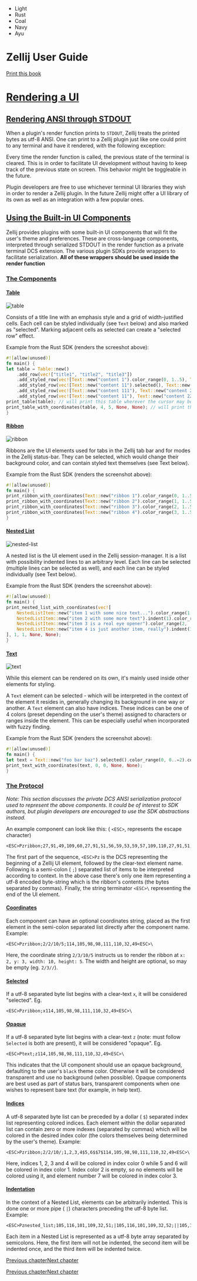 - Light
- Rust
- Coal
- Navy
- Ayu

# Zellij User Guide

[Print this book](print.html "Print this book")

# [Rendering a UI](plugin-ui-rendering.html\#rendering-a-ui)

## [Rendering ANSI through STDOUT](plugin-ui-rendering.html\#rendering-ansi-through-stdout)

When a plugin's render function prints to `STDOUT`, Zellij treats the printed bytes as utf-8 ANSI. One can print to a Zellij plugin just like one could print to any terminal and have it rendered, with the following exception:

Every time the render function is called, the previous state of the terminal is cleared. This is in order to facilitate UI development without having to keep track of the previous state on screen. This behavior might be toggleable in the future.

Plugin developers are free to use whichever terminal UI libraries they wish in order to render a Zellij plugin. In the future Zellij might offer a UI library of its own as well as an integration with a few popular ones.

## [Using the Built-in UI Components](plugin-ui-rendering.html\#using-the-built-in-ui-components)

Zellij provides plugins with some built-in UI components that will fit the user's theme and preferences. These are cross-language components, interpreted through serialized STDOUT in the render function as a private terminal DCS extension. The various plugin SDKs provide wrappers to facilitate serialization. **All of these wrappers should be used inside the render function**

### [The Components](plugin-ui-rendering.html\#the-components)

#### [Table](plugin-ui-rendering.html\#table)

![table](img/table-ui-component.png)

Consists of a title line with an emphasis style and a grid of width-justified cells. Each cell can be styled individually (see `Text` below) and also marked as "selected". Marking adjacent cells as selected can create a "selected row" effect.

Example from the Rust SDK (renders the screeshot above):

```rust
#![allow(unused)]
fn main() {
let table = Table::new()
    .add_row(vec!["title1", "title2", "title3"])
    .add_styled_row(vec![Text::new("content 1").color_range(0, 1..5), Text::new("content 2").color_range(2, ..), Text::new("content 3")])
    .add_styled_row(vec![Text::new("content 11").selected(), Text::new("content 22").selected(), Text::new("content 33").selected()])
    .add_styled_row(vec![Text::new("content 111"), Text::new("content 222").selected(), Text::new("content 33")])
    .add_styled_row(vec![Text::new("content 11"), Text::new("content 22").selected(), Text::new("content 33")]);
print_table(table); // will print this table wherever the cursor may be at the moment
print_table_with_coordinates(table, 4, 5, None, None); // will print this table at x: 4, y: 5, the last two `Option`s are width/height
}
```

#### [Ribbon](plugin-ui-rendering.html\#ribbon)

![ribbon](img/ribbon-ui-component.png)

Ribbons are the UI elements used for tabs in the Zellij tab bar and for modes in the Zellij status-bar. They can be selected, which would change their background color, and can contain styled text themselves (see Text below).

Example from the Rust SDK (renders the screenshot above):

```rust
#![allow(unused)]
fn main() {
print_ribbon_with_coordinates(Text::new("ribbon 1").color_range(0, 1..5), 0, 0, Some(12), None);
print_ribbon_with_coordinates(Text::new("ribbon 2").color_range(1, 1..5).selected(), 12, 0,  Some(12), None);
print_ribbon_with_coordinates(Text::new("ribbon 3").color_range(2, 1..5), 24, 0, Some(12), None);
print_ribbon_with_coordinates(Text::new("ribbon 4").color_range(3, 1..5), 36, 0,  Some(12), None);
}
```

#### [Nested List](plugin-ui-rendering.html\#nested-list)

![nested-list](img/nested-list-ui-component.png)

A nested list is the UI element used in the Zellij session-manager. It is a list with possibility indented lines to an arbitrary level. Each line can be selected (multiple lines can be selected as well), and each line can be styled individually (see Text below).

Example from the Rust SDK (renders the screenshot above):

```rust
#![allow(unused)]
fn main() {
print_nested_list_with_coordinates(vec![
    NestedListItem::new("item 1 with some nice text...").color_range(1, ..).color_range(3, 10..25).color_indices(1, vec![8]),
    NestedListItem::new("item 2 with some more text").indent(1).color_range(0, 1..15).color_indices(1, vec![8]),
    NestedListItem::new("item 3 is a real eye opener").color_range(2, ..).color_range(3, 5..20).color_indices(1, vec![8]).selected(),
    NestedListItem::new("item 4 is just another item, really").indent(1).color_range(0, ..).color_range(1, 1..15).color_indices(1, vec![8]),
], 1, 1, None, None);
}
```

#### [Text](plugin-ui-rendering.html\#text)

![text](img/text-ui-component.png)

While this element can be rendered on its own, it's mainly used inside other elements for styling.

A `Text` element can be selected - which will be interpreted in the context of the element it resides in, generally changing its background in one way or another.
A `Text` element can also have indices. These indices can be one of 4 colors (preset depending on the user's theme) assigned to characters or ranges inside the element. This can be especially useful when incorporated with fuzzy finding.

Example from the Rust SDK (renders the screenshot above):

```rust
#![allow(unused)]
fn main() {
let text = Text::new("foo bar baz").selected().color_range(0, 0..=2).color_range(1, 3..=5).color_range(2, 7..=9);
print_text_with_coordinates(text, 0, 0, None, None);
}
```

### [The Protocol](plugin-ui-rendering.html\#the-protocol)

_Note: This section discusses the private DCS ANSI serialization protocol used to represent the above components. It could be of interest to SDK authors, but plugin developers are encouraged to use the SDK abstractions instead._

An example component can look like this: ( `<ESC>`, represents the escape character)

```
<ESC>Pzribbon;27,91,49,109,60,27,91,51,56,59,53,59,57,109,110,27,91,51,57,59,51,56,59,53,59,48,109,62,32,82,69,83,73,90,69<ESC>\

```

The first part of the sequence, `<ESC>Pz` is the DCS representing the beginning of a Zellij UI element, followed by the clear-text element name. Following is a semi-colon ( `;`) separated list of items to be interpreted according to context. In the above case there's only one item representing a utf-8 encoded byte-string which is the ribbon's contents (the bytes separated by commas). Finally, the string terminator `<ESC>\` representing the end of the UI element.

#### [Coordinates](plugin-ui-rendering.html\#coordinates)

Each component can have an optional coordinates string, placed as the first element in the semi-colon separated list directly after the component name.
Example:

```
<ESC>Pzribbon;2/2/10/5;114,105,98,98,111,110,32,49<ESC>\

```

Here, the coordinate string `2/3/10/5` instructs us to render the ribbon at `x: 2, y: 3, width: 10, height: 5`. The width and height are optional, so may be empty (eg. `2/3//`).

#### [Selected](plugin-ui-rendering.html\#selected)

If a utf-8 separated byte list begins with a clear-text `x`, it will be considered "selected". Eg.

```
<ESC>Pzribbon;x114,105,98,98,111,110,32,49<ESC>\

```

#### [Opaque](plugin-ui-rendering.html\#opaque)

If a utf-8 separated byte list begins with a clear-text `z` (note: must follow `Selected` is both are present), it will be considered "opaque". Eg.

```
<ESC>Ptext;z114,105,98,98,111,110,32,49<ESC>\

```

This indicates that the UI component should use an opaque background, defaulting to the user's `black` theme color. Otherwise it will be considered transparent and use no background (when possible).
Opaque components are best used as part of status bars, transparent components when one wishes to represent bare text (for example, in help text).

#### [Indices](plugin-ui-rendering.html\#indices)

A utf-8 separated byte list can be preceded by a dollar ( `$`) separated index list representing colored indices. Each element within the dollar separated list can contain zero or more indexes (separated by commas) which will be colored in the desired index color (the colors themselves being determined by the user's theme).
Example:

```
<ESC>Pzribbon;2/2/10/;1,2,3,4$5,6$$7$114,105,98,98,111,110,32,49<ESC>\

```

Here, indices 1, 2, 3 and 4 will be colored in index color 0 while 5 and 6 will be colored in index color 1. Index color 2 is empty, so no elements will be colored using it, and element number 7 will be colored in index color 3.

#### [Indentation](plugin-ui-rendering.html\#indentation)

In the context of a Nested List, elements can be arbitrarily indented. This is done one or more pipe ( `|`) characters preceding the utf-8 byte list.
Example:

```
<ESC>Pznested_list;105,116,101,109,32,51;|105,116,101,109,32,52;||105,116,101,109,32,53,32,108,115<ESC>\

```

Each item in a Nested List is represented as a utf-8 byte array separated by semicolons. Here, the first item will not be indented, the second item will be indented once, and the third item will be indented twice.

[Previous chapter](plugin-lifecycle.html "Previous chapter")[Next chapter](plugin-upgrading.html "Next chapter")

[Previous chapter](plugin-lifecycle.html "Previous chapter")[Next chapter](plugin-upgrading.html "Next chapter")

